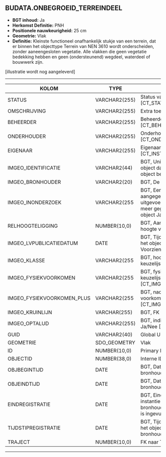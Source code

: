 ## BUDATA.ONBEGROEID_TERREINDEEL


* __BGT inhoud:__ Ja
* __Herkomst Definitie:__ PNH
* __Positionele nauwkeurigheid:__ 25 cm
* __Geometrie:__ Vlak
* __Definitie:__ Kleinste functioneel onafhankelijk stukje van een terrein, dat er binnen het objecttype Terrein van NEN 3610 wordt onderscheiden, zonder aaneengesloten vegetatie.
                 Alle vlakken die geen vegetatie bedekking hebben en geen (ondersteunend) wegdeel, waterdeel of bouwwerk zijn.
                 
[illustratie wordt nog aangeleverd]


***

|KOLOM                               |TYPE              |DEFINITIE|
|------                              |----              |-----    |
|STATUS                              |VARCHAR2(255)     |Status van de gegevens, keuzelijst [CT_STATUS]|
|OMSCHRIJVING                        |VARCHAR2(255)     |Extra toelichting|
|BEHEERDER                           |VARCHAR2(255)     |Beheerder van het object, keuzelijst [CT_BEHEERDER]|
|ONDERHOUDER                         |VARCHAR2(255)     |Onderhouder van het object, keuzelijst [CT_ONDERHOUDER]|
|EIGENAAR                            |VARCHAR2(255)     |Eigenaar van het object, keuzelijst [CT_INSTANTIE]|
|IMGEO_IDENTIFICATIE                 |VARCHAR2(44)      |BGT, Uniek identificatienummer voor het object dat onveranderlijk is zolang het object bestaat|
|IMGEO_BRONHOUDER                    |VARCHAR2(20)      |BGT, De bronhoudercode van het object|
|IMGEO_INONDERZOEK                   |VARCHAR2(255      |BGT, Een aanduiding waarmee wordt aangegeven dat een onderzoek wordt uitgevoerd naar de juistheid van een of meer gegevens van het betreffende object  Ja/Nee [CT_JA_NEE] |
|RELHOOGTELIGGING                    |NUMBER(10,0)      |BGT, Aanduiding voor de relatieve hoogte van het object|
|IMGEO_LVPUBLICATIEDATUM             |DATE              |BGT, Tijdstip waarop deze instantie van het object is opgenomen in de Landelijke Voorziening|
|IMGEO_KLASSE                        |VARCHAR2(255      |BGT, hoofdclassificatie van het object, keuzelijst [CT_IMGEO_KLASSE]|
|IMGEO_FYSIEKVOORKOMEN               |VARCHAR2(255      |BGT, fysieke voorkomen van het object, keuzelijst [CT_IMGEO_FYSIEKVOORKOMEN_OTD]|
|IMGEO_FYSIEKVOORKOMEN_PLUS          |VARCHAR2(255      |BGT, nadere typering van het fysieke voorkomen van het object, keuzelijst [CT_IMGEO_FYSIEKVOORKOMEN_PLUS]|
|IMGEO_KRUINLIJN                     |VARCHAR(255)       |BGT, FK naar kruinlijn|
|IMGEO_OPTALUD                       |VARCHAR2(255)     |BGT, indicatie dat Berm op talud ligt: Ja/Nee [CT_JA_NEE]|
|GUID                                |VARCHAR2(40)      |Global Unique Identifier|
|GEOMETRIE                           |SDO_GEOMETRY      |Vlak|
|ID                                  |NUMBER(10,0)      |Primary Key|
|OBJECTID                            |NUMBER(38,0)      |Interne ID ArcGIS|
|OBJBEGINTIJD                        |DATE              |BGT, Datum waarop het object bij de bronhouder is ontstaan|
|OBJEINDTIJD                         |DATE              |BGT, Datum waarop het object bij de bronhouder niet meer geldig is|
|EINDREGISTRATIE                     |DATE              |BGT, Eind van de periode waarop deze instantie van het object geldig is bij de bronhouder. Wanneer deze waarde niet is ingevuld is de instantie nog geldig|
|TIJDSTIPREGISTRATIE                 |DATE              |BGT, Tijdstip waarop deze instantie van het object is opgenomen door de bronhouder|
|TRAJECT                             |NUMBER(10,0)      |FK naar Traject|

***
